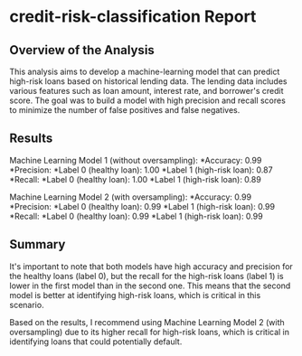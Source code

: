 # credit-risk-classification Report

## Overview of the Analysis

This analysis aims to develop a machine-learning model that can predict high-risk loans based on historical lending data. The lending data includes various features such as loan amount, interest rate, and borrower's credit score.
The goal was to build a model with high precision and recall scores to minimize the number of false positives and false negatives.

## Results

Machine Learning Model 1 (without oversampling):
*Accuracy: 0.99
*Precision:
  *Label 0 (healthy loan): 1.00
  *Label 1 (high-risk loan): 0.87
*Recall:
  *Label 0 (healthy loan): 1.00
  *Label 1 (high-risk loan): 0.89

Machine Learning Model 2 (with oversampling):
*Accuracy: 0.99
*Precision:
  *Label 0 (healthy loan): 0.99
  *Label 1 (high-risk loan): 0.99
*Recall:
  *Label 0 (healthy loan): 0.99
  *Label 1 (high-risk loan): 0.99

## Summary

It's important to note that both models have high accuracy and precision for the healthy loans (label 0), but the recall for the high-risk loans (label 1) is lower in the first model than in the second one. This means that the second model is better at identifying high-risk loans, which is critical in this scenario.

Based on the results, I recommend using Machine Learning Model 2 (with oversampling) due to its higher recall for high-risk loans, which is critical in identifying loans that could potentially default. 
